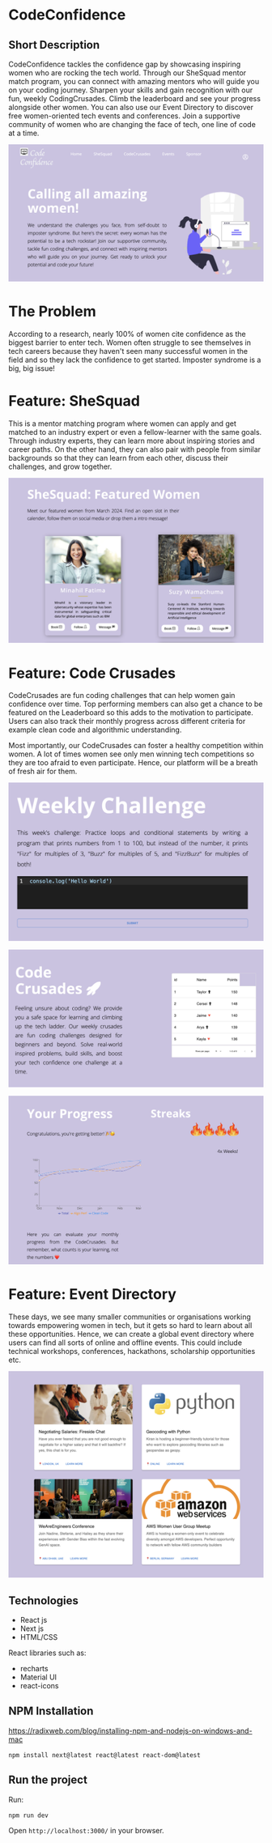 # CodeConfidence 
## Short Description

CodeConfidence tackles the confidence gap by showcasing inspiring women who are rocking the tech world. Through our SheSquad mentor match program, you can connect with amazing mentors who will guide you on your coding journey. Sharpen your skills and gain recognition with our fun, weekly CodingCrusades. Climb the leaderboard and see your progress alongside other women. You can also use our Event Directory to discover free women-oriented tech events and conferences. Join a supportive community of women who are changing the face of tech, one line of code at a time.

![landing](public/images/readme1.png)

# The Problem

According to a research, nearly 100% of women cite confidence as the biggest barrier to enter tech. Women often struggle to see themselves in tech careers because they haven't seen many successful women in the field and so they lack the confidence to get started. Imposter syndrome is a big, big issue!

# Feature: SheSquad

This is a mentor matching program where women can apply and get matched to an industry expert or even a fellow-learner with the same goals. Through industry experts, they can learn more about inspiring stories and career paths. On the other hand, they can also pair with people from similar backgrounds so that they can learn from each other, discuss their challenges, and grow together.

![shesquad](public/images/readme2.png)

# Feature: Code Crusades

CodeCrusades are fun coding challenges that can help women gain confidence over time. Top performing members can also get a chance to be featured on the Leaderboard so this adds to the motivation to participate. Users can also track their monthly progress across different criteria for example clean code and algorithmic understanding. 

Most importantly, our CodeCrusades can foster a healthy competition within women. A lot of times women see only men winning tech competitions so they are too afraid to even participate. Hence, our platform will be a breath of fresh air for them. 

![codecrusades](public/images/readme3.png)

![weekly](public/images/readme4.png)

![progress](public/images/readme5.png)

# Feature: Event Directory

These days, we see many smaller communities or organisations working towards empowering women in tech, but it gets so hard to learn about all these opportunities. Hence, we can create a global event directory where users can find all sorts of online and offline events. This could include technical workshops, conferences, hackathons, scholarship opportunities etc.

![events](public/images/readme6.png)

## Technologies 

* React js
* Next js
* HTML/CSS

React libraries such as:

* recharts
* Material UI
* react-icons

## NPM Installation

https://radixweb.com/blog/installing-npm-and-nodejs-on-windows-and-mac
```
npm install next@latest react@latest react-dom@latest
```
## Run the project

Run:
```
npm run dev
```

Open ```http://localhost:3000/``` in your browser.